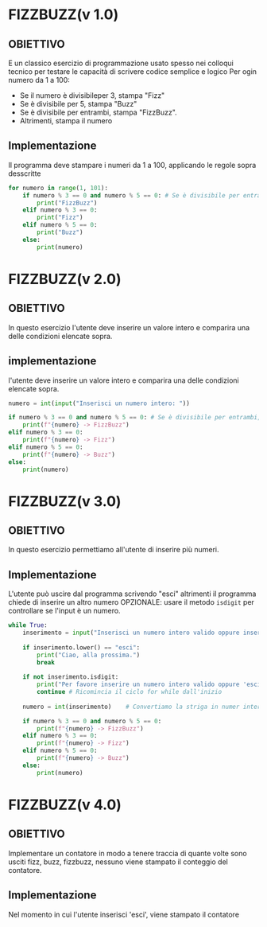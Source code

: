 # FIZZBUZZ(v 1.0)

## OBIETTIVO

E un classico esercizio di programmazione usato spesso nei colloqui tecnico per testare le capacità di scrivere codice semplice e logico
Per ogin numero da 1 a 100:

 - Se il numero è divisibileper 3, stampa "Fizz"
 - Se è divisibile per 5, stampa "Buzz"
 - Se è divisibile per entrambi, stampa "FizzBuzz".
 - Altrimenti, stampa il numero

## Implementazione
Il programma deve stampare i numeri da 1 a 100, applicando le regole sopra desscritte

```python 
for numero in range(1, 101): 
    if numero % 3 == 0 and numero % 5 == 0: # Se è divisibile per entrambi, stampa "FizzBuzz".
        print("FizzBuzz")
    elif numero % 3 == 0: 
        print("Fizz")
    elif numero % 5 == 0: 
        print("Buzz")
    else: 
        print(numero)
```
# FIZZBUZZ(v 2.0)

## OBIETTIVO

In questo esercizio l'utente deve inserire un valore intero e comparira una delle condizioni elencate sopra.

## implementazione
l'utente deve inserire un valore intero e comparira una delle condizioni elencate sopra.

```python
numero = int(input("Inserisci un numero intero: "))

if numero % 3 == 0 and numero % 5 == 0: # Se è divisibile per entrambi, stampa "FizzBuzz".
    print(f"{numero} -> FizzBuzz")
elif numero % 3 == 0: 
    print(f"{numero} -> Fizz")
elif numero % 5 == 0: 
    print(f"{numero} -> Buzz")
else: 
    print(numero)

```

# FIZZBUZZ(v 3.0)

## OBIETTIVO

In questo esercizio permettiamo all'utente di inserire più numeri.

## Implementazione
L'utente può uscire dal programma scrivendo "esci" altrimenti il programma chiede di inserire un altro numero
OPZIONALE: usare il metodo `isdigit` per controllare se l'input è un numero.
```python
while True:
    inserimento = input("Inserisci un numero intero valido oppure inserici 'esci' per uscire dal programma: ")
    
    if inserimento.lower() == "esci":
        print("Ciao, alla prossima.")
        break
    
    if not inserimento.isdigit:
        print("Per favore inserire un numero intero valido oppure 'esci' per uscire dal programma: " )
        continue # Ricomincia il ciclo for while dall'inizio 
    
    numero = int(inserimento)    # Convertiamo la striga in numer intero.

    if numero % 3 == 0 and numero % 5 == 0: 
        print(f"{numero} -> FizzBuzz")
    elif numero % 3 == 0: 
        print(f"{numero} -> Fizz")
    elif numero % 5 == 0: 
        print(f"{numero} -> Buzz")
    else: 
        print(numero)
```

# FIZZBUZZ(v 4.0)

## OBIETTIVO

Implementare un contatore in modo a tenere traccia di quante volte sono usciti fizz, buzz, fizzbuzz, nessuno viene stampato il conteggio del contatore.

## Implementazione
Nel momento in cui l'utente inserisci 'esci', viene stampato il contatore

